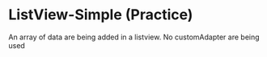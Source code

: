 # ListView-Simple (Practice)
An array of data are being added in a listview.
No customAdapter are being used
